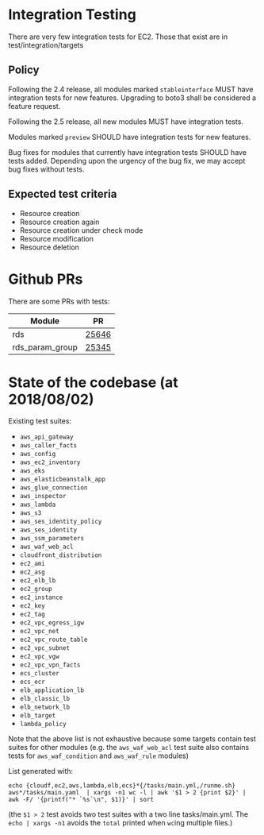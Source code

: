 # Integration Testing

There are very few integration tests for EC2. Those that
exist are in test/integration/targets

## Policy

Following the 2.4 release, all modules marked `stableinterface`
MUST have integration tests for new features. Upgrading to boto3
shall be considered a feature request.

Following the 2.5 release, all new modules MUST have integration
tests.

Modules marked `preview` SHOULD have integration tests for new
features.

Bug fixes for modules that currently have integration tests SHOULD
have tests added. Depending upon the urgency of the bug fix, we may
accept bug fixes without tests.

## Expected test criteria

* Resource creation
* Resource creation again
* Resource creation under check mode
* Resource modification
* Resource deletion

# Github PRs
There are some PRs with tests:

| Module               | PR                                                     |
|----------------------|--------------------------------------------------------|
| rds                  | [25646](https://github.com/ansible/ansible/pull/25646) |
| rds_param_group      | [25345](https://github.com/ansible/ansible/pull/25345) |

# State of the codebase (at 2018/08/02)

Existing test suites:

* `aws_api_gateway`
* `aws_caller_facts`
* `aws_config`
* `aws_ec2_inventory`
* `aws_eks`
* `aws_elasticbeanstalk_app`
* `aws_glue_connection`
* `aws_inspector`
* `aws_lambda`
* `aws_s3`
* `aws_ses_identity_policy`
* `aws_ses_identity`
* `aws_ssm_parameters`
* `aws_waf_web_acl`
* `cloudfront_distribution`
* `ec2_ami`
* `ec2_asg`
* `ec2_elb_lb`
* `ec2_group`
* `ec2_instance`
* `ec2_key`
* `ec2_tag`
* `ec2_vpc_egress_igw`
* `ec2_vpc_net`
* `ec2_vpc_route_table`
* `ec2_vpc_subnet`
* `ec2_vpc_vgw`
* `ec2_vpc_vpn_facts`
* `ecs_cluster`
* `ecs_ecr`
* `elb_application_lb`
* `elb_classic_lb`
* `elb_network_lb`
* `elb_target`
* `lambda_policy`

Note that the above list is not exhaustive because some targets contain test suites for
other modules (e.g. the `aws_waf_web_acl` test suite also contains tests for `aws_waf_condition`
 and `aws_waf_rule` modules)

List generated with:

```
echo {cloudf,ec2,aws,lambda,elb,ecs}*{/tasks/main.yml,/runme.sh} aws*/tasks/main.yaml  | xargs -n1 wc -l | awk '$1 > 2 {print $2}' | awk -F/ '{printf("* `%s`\n", $1)}' | sort
```

(the `$1 > 2` test avoids two test suites with a two line tasks/main.yml. The `echo | xargs -n1` avoids the `total` printed when `wc`ing multiple files.)
